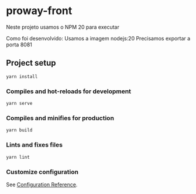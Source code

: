 # proway-front
Neste projeto usamos o NPM 20 para executar

Como foi desenvolvido:
Usamos a imagem nodejs:20
Precisamos exportar a porta 8081





## Project setup
```
yarn install
```

### Compiles and hot-reloads for development
```
yarn serve
```

### Compiles and minifies for production
```
yarn build
```

### Lints and fixes files
```
yarn lint
```

### Customize configuration
See [Configuration Reference](https://cli.vuejs.org/config/).
